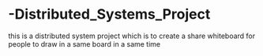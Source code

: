 # -Distributed_Systems_Project

this is a distributed system project which is to create a share whiteboard for people to draw in a same board in a same time

